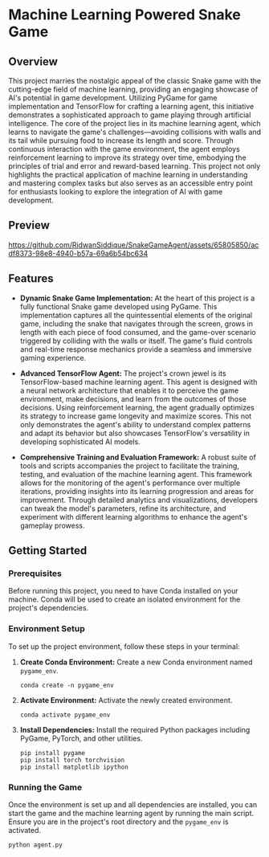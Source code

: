 # Machine Learning Powered Snake Game

## Overview
This project marries the nostalgic appeal of the classic Snake game with the cutting-edge field of machine learning, providing an engaging showcase of AI's potential in game development. Utilizing PyGame for game implementation and TensorFlow for crafting a learning agent, this initiative demonstrates a sophisticated approach to game playing through artificial intelligence. The core of the project lies in its machine learning agent, which learns to navigate the game's challenges—avoiding collisions with walls and its tail while pursuing food to increase its length and score. Through continuous interaction with the game environment, the agent employs reinforcement learning to improve its strategy over time, embodying the principles of trial and error and reward-based learning. This project not only highlights the practical application of machine learning in understanding and mastering complex tasks but also serves as an accessible entry point for enthusiasts looking to explore the integration of AI with game development.


## Preview
https://github.com/RidwanSiddique/SnakeGameAgent/assets/65805850/acdf8373-98e8-4940-b57a-69a6b54bc634


## Features
- **Dynamic Snake Game Implementation:** At the heart of this project is a fully functional Snake game developed using PyGame. This implementation captures all the quintessential elements of the original game, including the snake that navigates through the screen, grows in length with each piece of food consumed, and the game-over scenario triggered by colliding with the walls or itself. The game's fluid controls and real-time response mechanics provide a seamless and immersive gaming experience.

- **Advanced TensorFlow Agent:** The project's crown jewel is its TensorFlow-based machine learning agent. This agent is designed with a neural network architecture that enables it to perceive the game environment, make decisions, and learn from the outcomes of those decisions. Using reinforcement learning, the agent gradually optimizes its strategy to increase game longevity and maximize scores. This not only demonstrates the agent's ability to understand complex patterns and adapt its behavior but also showcases TensorFlow's versatility in developing sophisticated AI models.

- **Comprehensive Training and Evaluation Framework:** A robust suite of tools and scripts accompanies the project to facilitate the training, testing, and evaluation of the machine learning agent. This framework allows for the monitoring of the agent's performance over multiple iterations, providing insights into its learning progression and areas for improvement. Through detailed analytics and visualizations, developers can tweak the model's parameters, refine its architecture, and experiment with different learning algorithms to enhance the agent's gameplay prowess.


## Getting Started

### Prerequisites
Before running this project, you need to have Conda installed on your machine. Conda will be used to create an isolated environment for the project's dependencies.

### Environment Setup
To set up the project environment, follow these steps in your terminal:

1. **Create Conda Environment:** Create a new Conda environment named `pygame_env`.
    ```shell
    conda create -n pygame_env
    ```
2. **Activate Environment:** Activate the newly created environment.
    ```shell
    conda activate pygame_env
    ```
3. **Install Dependencies:** Install the required Python packages including PyGame, PyTorch, and other utilities.
    ```shell
    pip install pygame
    pip install torch torchvision
    pip install matplotlib ipython
    ```

### Running the Game
Once the environment is set up and all dependencies are installed, you can start the game and the machine learning agent by running the main script. Ensure you are in the project's root directory and the `pygame_env` is activated.
```shell
python agent.py

